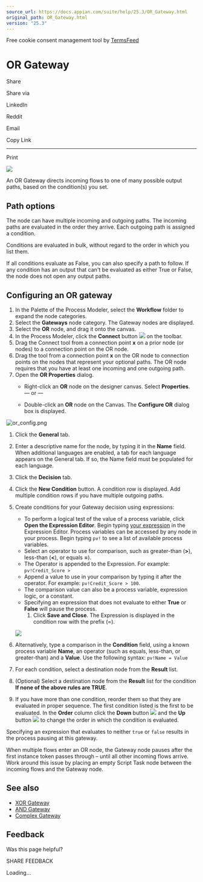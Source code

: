 ```yaml
---
source_url: https://docs.appian.com/suite/help/25.3/OR_Gateway.html
original_path: OR_Gateway.html
version: "25.3"
---
```


Free cookie consent management tool by [TermsFeed](https://www.termsfeed.com/)

# OR Gateway

Share

Share via

LinkedIn

Reddit

Email

Copy Link

* * *

Print

![](images/Smart_Service_Icons/OR_Gateway.png)

An OR Gateway directs incoming flows to one of many possible output paths, based on the condition(s) you set.

## Path options

The node can have multiple incoming and outgoing paths. The incoming paths are evaluated in the order they arrive. Each outgoing path is assigned a condition.

Conditions are evaluated in bulk, without regard to the order in which you list them.

If all conditions evaluate as False, you can also specify a path to follow. If any condition has an output that can't be evaluated as either True or False, the node does not open any output paths.

## Configuring an OR gateway

1.  In the Palette of the Process Modeler, select the **Workflow** folder to expand the node categories.
2.  Select the **Gateways** node category. The Gateway nodes are displayed.
3.  Select the **OR** node, and drag it onto the canvas.
4.  In the Process Modeler, click the **Connect** button ![](images/Connect_pm_toolbar.gif ) on the toolbar.
5.  Drag the Connect tool from a connection point **x** on a prior node (or nodes) to a connection point on the OR node.
6.  Drag the tool from a connection point **x** on the OR node to connection points on the nodes that represent your optional paths. The OR node requires that you have at least one incoming and one outgoing path.
7.  Open the **OR Properties** dialog.
    -   Right-click an **OR** node on the designer canvas. Select **Properties**. — or —

    -   Double-click an **OR** node on the Canvas. The **Configure OR** dialog box is displayed.

![or_config.png](images/or_config.png)

1.  Click the **General** tab.
2.  Enter a descriptive name for the node, by typing it in the **Name** field. When additional languages are enabled, a tab for each language appears on the General tab. If so, the Name field must be populated for each language.
3.  Click the **Decision** tab.
4.  Click the **New Condition** button. A condition row is displayed. Add multiple condition rows if you have multiple outgoing paths.
5.  Create conditions for your Gateway decision using expressions:

    -   To perform a logical test of the value of a process variable, click **Open the Expression Editor**. Begin typing [your expression](Expressions.html) in the Expression Editor. Process variables can be accessed by any node in your process. Begin typing `pv!` to see a list of available process variables.
    -   Select an operator to use for comparison, such as greater-than (**\>**), less-than (**<**), or equals **\=**).
    -   The Operator is appended to the Expression. For example: `pv!Credit_Score >`
    -   Append a value to use in your comparison by typing it after the operator. For example: `pv!Credit_Score > 100`.
    -   The comparison value can also be a process variable, expression logic, or a constant.
    -   Specifying an expression that does not evaluate to either **True** or **False** will pause the process.
        1.  Click **Save and Close**. The Expression is displayed in the condition row with the prefix (=).

    ![](images/Conditional_expression.gif )

6.  Alternatively, type a comparison in the **Condition** field, using a known process variable **Name**, an operator (such as equals, less-than, or greater-than) and a **Value**. Use the following syntax: `pv!Name = Value`
7.  For each condition, select a destination node from the **Result** list.
8.  (Optional) Select a destination node from the **Result** list for the condition **If none of the above rules are TRUE**.
9.  If you have more than one condition, reorder them so that they are evaluated in proper sequence. The first condition listed is the first to be evaluated. In the **Order** column click the **Down** button ![](images/Down_reorder_condition_button.gif ) and the **Up** button ![](images/Up_reorder_condition_button.gif ) to change the order in which the condition is evaluated.

Specifying an expression that evaluates to neither `true` or `false` results in the process pausing at this gateway.

When multiple flows enter an OR node, the Gateway node pauses after the first instance token passes through – until all other incoming flows arrive. Work around this issue by placing an empty Script Task node between the incoming flows and the Gateway node.

## See also

-   [XOR Gateway](XOR_Node.html)
-   [AND Gateway](AND_Node.html)
-   [Complex Gateway](Complex_Gateway_Node.html)

## Feedback

Was this page helpful?

SHARE FEEDBACK

Loading...